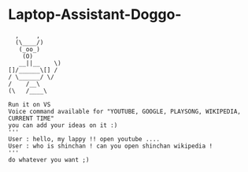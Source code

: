 # Laptop-Assistant-Doggo-
      ,     ,
      (\____/)
       (_oo_)
        (O)
       __||__    \)
    []/______\[] /
    / \______/ \/
    /    /__\
    (\   /____\

    Run it on VS
    Voice command available for "YOUTUBE, GOOGLE, PLAYSONG, WIKIPEDIA, CURRENT TIME"
    you can add your ideas on it :)
    '''
    User : hello, my lappy !! open youtube .... 
    User : who is shinchan ! can you open shinchan wikipedia !
    '''
    do whatever you want ;)
